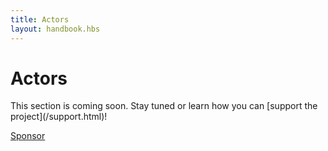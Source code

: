 ```yaml
---
title: Actors
layout: handbook.hbs
---
```

# Actors

<div class="pro-tip">
    <div class="icon"><i class="fas fa-tools"></i></div>
    <div class="text">
        <p>
            This section is coming soon. Stay tuned or learn how you can [support the project](/support.html)!
        </p>
        <p><a class="github-button" href="https://github.com/sponsors/serenity-js" data-icon="octicon-heart" data-size="large" aria-label="Sponsor Serenity/JS on GitHub">Sponsor</a></p>
    </div>
</div>
